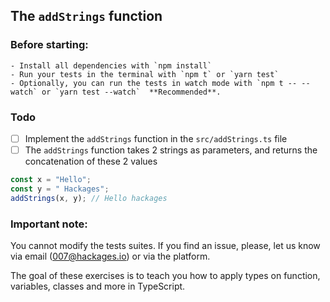 ## The `addStrings` function

### Before starting: 
    - Install all dependencies with `npm install`
    - Run your tests in the terminal with `npm t` or `yarn test`
    - Optionally, you can run the tests in watch mode with `npm t -- --watch` or `yarn test --watch`  **Recommended**.

### Todo

- [ ] Implement the `addStrings` function in the `src/addStrings.ts` file
- [ ] The `addStrings` function takes 2 strings as parameters, and returns the concatenation of these 2 values

```ts
const x = "Hello";
const y = " Hackages";
addStrings(x, y); // Hello hackages
```

### Important note:
You cannot modify the tests suites. If you find an issue, please, let us know via email (007@hackages.io) or via the platform. 

The goal of these exercises is to teach you how to apply types on function, variables, classes and more in TypeScript.